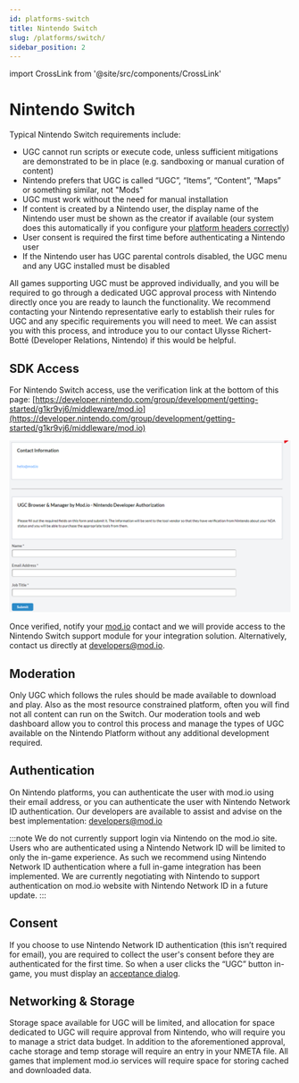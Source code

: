 ```yaml
---
id: platforms-switch
title: Nintendo Switch
slug: /platforms/switch/
sidebar_position: 2
---
```

import CrossLink from '@site/src/components/CrossLink'

# Nintendo Switch

Typical Nintendo Switch requirements include:
* UGC cannot run scripts or execute code, unless sufficient mitigations are demonstrated to be in place (e.g. sandboxing or manual curation of content)
* Nintendo prefers that UGC is called “UGC”, “Items”, “Content”, “Maps” or something similar, not "Mods"
* UGC must work without the need for manual installation
* If content is created by a Nintendo user, the display name of the Nintendo user must be shown as the creator if available (our system does this automatically if you configure your [platform headers correctly](https://docs.mod.io/restapiref/#platforms))
* User consent is required the first time before authenticating a Nintendo user
* If the Nintendo user has UGC parental controls disabled, the UGC menu and any UGC installed must be disabled

All games supporting UGC must be approved individually, and you will be required to go through a dedicated UGC approval process with Nintendo directly once you are ready to launch the functionality. We recommend contacting your Nintendo representative early to establish their rules for UGC and any specific requirements you will need to meet. We can assist you with this process, and introduce you to our contact Ulysse Richert-Botté (Developer Relations, Nintendo) if this would be helpful.

## SDK Access

For Nintendo Switch access, use the verification link at the bottom of this page: [https://developer.nintendo.com/group/development/getting-started/g1kr9vj6/middleware/mod.io](https://developer.nintendo.com/group/development/getting-started/g1kr9vj6/middleware/mod.io)

![Screenshot of the contact form used for NDA verification via the Nintendo Dev Portal](images/console-support/nintendo_verification.png)

Once verified, notify your [mod.io](https://mod.io/) contact and we will provide access to the Nintendo Switch support module for your integration solution. Alternatively, contact us directly at [developers@mod.io](mailto:developers@mod.io).

## Moderation

Only UGC which follows the rules should be made available to download and play. Also as the most resource constrained platform, often you will find not all content can run on the Switch. Our moderation tools and web dashboard allow you to control this process and manage the types of UGC available on the Nintendo Platform without any additional development required.

## Authentication

On Nintendo platforms, you can authenticate the user with mod.io using their email address, or you can authenticate the user with Nintendo Network ID authentication. Our developers are available to assist and advise on the best implementation: [developers@mod.io](mailto:developers@mod.io)

:::note
We do not currently support login via Nintendo on the mod.io site. Users who are authenticated using a Nintendo Network ID will be limited to only the in-game experience. As such we recommend using Nintendo Network ID authentication where a full in-game integration has been implemented. We are currently negotiating with Nintendo to support authentication on mod.io website with Nintendo Network ID in a future update.
:::

## Consent

If you choose to use Nintendo Network ID authentication (this isn’t required for email), you are required to collect the user's consent before they are authenticated for the first time. So when a user clicks the “UGC” button in-game, you must display an [acceptance dialog](/user-consent/).

## Networking & Storage

Storage space available for UGC will be limited, and allocation for space dedicated to UGC will require approval from Nintendo, who will require you to manage a strict data budget. In addition to the aforementioned approval, cache storage and temp storage will require an entry in your NMETA file. All games that implement mod.io services will require space for storing cached and downloaded data.